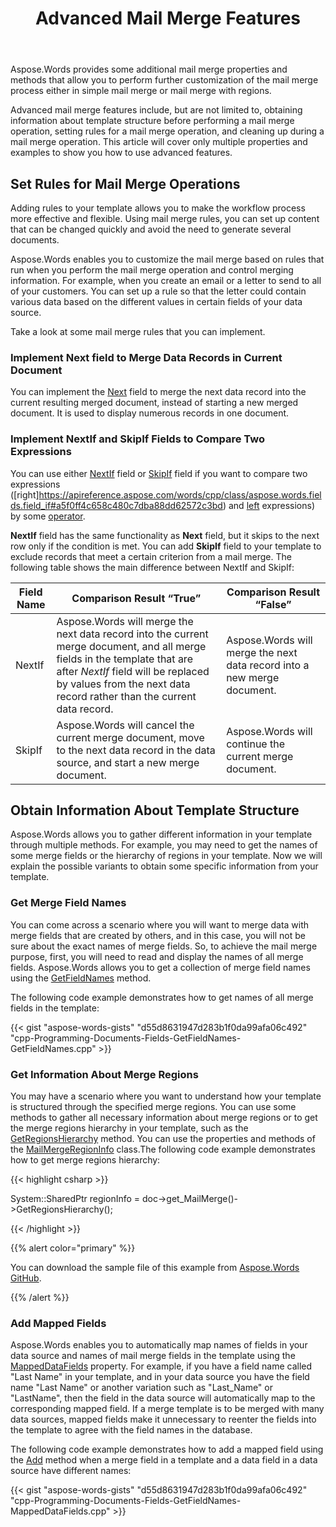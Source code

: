 ﻿---
title: Advanced Mail Merge Features
aliases:
  - /cpp/how-to-use-advanced-mail-merge-features/
type: docs
description: "Aspose.Words for C++ provides some advanced mail merge features that allow you to perform further mail merge customization. For example, obtaining information about template structure, setting rules, cleaning up after a mail merge operation, and others."
keywords: "use advanced mail merge features c++"
weight: 50
url: /cpp/advanced-mail-merge-features/
---

Aspose.Words provides some additional mail merge properties and methods that allow you to perform further customization of the mail merge process either in simple mail merge or mail merge with regions.

Advanced mail merge features include, but are not limited to, obtaining information about template structure before performing a mail merge operation, setting rules for a mail merge operation, and cleaning up during a mail merge operation. This article will cover only multiple properties and examples to show you how to use advanced features.

## Set Rules for Mail Merge Operations

Adding rules to your template allows you to make the workflow process more effective and flexible. Using mail merge rules, you can set up content that can be changed quickly and avoid the need to generate several documents.

Aspose.Words enables you to customize the mail merge based on rules that run when you perform the mail merge operation and control merging information. For example, when you create an email or a letter to send to all of your customers. You can set up a rule so that the letter could contain various data based on the different values in certain fields of your data source.

Take a look at some mail merge rules that you can implement.

### Implement Next field to Merge Data Records in Current Document

You can implement the [Next](https://apireference.aspose.com/words/cpp/class/aspose.words.fields.field_next/) field to merge the next data record into the current resulting merged document, instead of starting a new merged document. It is used to display numerous records in one document.

### Implement NextIf and SkipIf Fields to Compare Two Expressions

You can use either [NextIf](https://apireference.aspose.com/words/cpp/class/aspose.words.fields.field_next_if/) field or [SkipIf](https://apireference.aspose.com/words/cpp/class/aspose.words.fields.field_skip_if/) field if you want to compare two expressions ([right]https://apireference.aspose.com/words/cpp/class/aspose.words.fields.field_if#a5f0ff4c658c480c7dba88dd62572c3bd) and [left](https://apireference.aspose.com/words/cpp/class/aspose.words.fields.field_if#get_leftexpression) expressions) by some [operator](https://apireference.aspose.com/words/cpp/class/aspose.words.fields.field_skip_if#get_comparisonoperator).

**NextIf** field has the same functionality as **Next** field, but it skips to the next row only if the condition is met. You can add **SkipIf** field to your template to exclude records that meet a certain criterion from a mail merge. The following table shows the main difference between NextIf and SkipIf:

| **Field Name** | **Comparison Result “True”**                                 | **Comparison Result “False”**                                |
| -------------- | ------------------------------------------------------------ | ------------------------------------------------------------ |
| NextIf         | Aspose.Words will merge the next data record into the current merge document, and all merge fields in the template that are after *NextIf* field will be replaced by values from the next data record rather than the current data record. | Aspose.Words will merge the next data record into a new merge document. |
| SkipIf         | Aspose.Words will cancel the current merge document, move to the next data record in the data source, and start a new merge document. | Aspose.Words will continue the current merge document.       |

## Obtain Information About Template Structure

Aspose.Words allows you to gather different information in your template through multiple methods. For example, you may need to get the names of some merge fields or the hierarchy of regions in your template. Now we will explain the possible variants to obtain some specific information from your template.

### Get Merge Field Names

You can come across a scenario where you will want to merge data with merge fields that are created by others, and in this case, you will not be sure about the exact names of merge fields. So, to achieve the mail merge purpose, first, you will need to read and display the names of all merge fields. Aspose.Words allows you to get a collection of merge field names using the [GetFieldNames](https://apireference.aspose.com/words/cpp/class/aspose.words.mail_merging.mail_merge#getfieldnames) method.

The following code example demonstrates how to get names of all merge fields in the template:

{{< gist "aspose-words-gists" "d55d8631947d283b1f0da99afa06c492" "cpp-Programming-Documents-Fields-GetFieldNames-GetFieldNames.cpp" >}}

### Get Information About Merge Regions

You may have a scenario where you want to understand how your template is structured through the specified merge regions. You can use some methods to gather all necessary information about merge regions or to get the merge regions hierarchy in your template, such as the [GetRegionsHierarchy](https://apireference.aspose.com/words/cpp/class/aspose.words.mail_merging.mail_merge#getregionshierarchy) method. You can use the properties and methods of the [MailMergeRegionInfo](https://apireference.aspose.com/words/cpp/class/aspose.words.mail_merging.mail_merge_region_info/) class.The following code example demonstrates how to get merge regions hierarchy:

{{< highlight csharp >}}

System::SharedPtr<MailMergeRegionInfo> regionInfo = doc->get_MailMerge()->GetRegionsHierarchy();

{{< /highlight >}}


{{% alert color="primary" %}}

You can download the sample file of this example from [Aspose.Words GitHub](https://github.com/aspose-words/Aspose.Words-for-C/blob/master/Data/Mail-Merge/Mail%20merge%20regions.docx).

{{% /alert %}}

### Add Mapped Fields

Aspose.Words enables you to automatically map names of fields in your data source and names of mail merge fields in the template using the [MappedDataFields](https://apireference.aspose.com/words/cpp/class/aspose.words.mail_merging.mail_merge#get_mappeddatafields) property. For example, if you have a field name called "Last Name" in your template, and in your data source you have the field name "Last Name" or another variation such as "Last_Name" or "LastName", then the field in the data source will automatically map to the corresponding mapped field. If a merge template is to be merged with many data sources, mapped fields make it unnecessary to reenter the fields into the template to agree with the field names in the database.

The following code example demonstrates how to add a mapped field using the [Add](https://apireference.aspose.com/words/cpp/class/aspose.words.mail_merging.mapped_data_field_collection#add_string_string) method when a merge field in a template and a data field in a data source have different names:

{{< gist "aspose-words-gists" "d55d8631947d283b1f0da99afa06c492" "cpp-Programming-Documents-Fields-GetFieldNames-MappedDataFields.cpp" >}}

